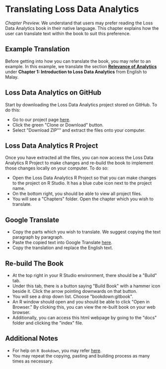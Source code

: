 # Translating Loss Data Analytics

*Chapter Preview.* We understand that users may prefer reading the Loss Data Analytics book in their native language. This chapter explains how the user can translate text within the book to suit this preference.

## Example Translation
Before getting into how you can translate the book, you may refer to an example. In this example, we translate the section [**Relevance of Analytics**](https://alyaanuval.github.io/LDATranslate/C-Intro.html#S:Intro) under **Chapter 1: Introduction to Loss Data Analytics** from English to Malay.

## Loss Data Analytics on GitHub
Start by downloading the Loss Data Analytics project stored on GitHub. To do this:

* Go to our project page [here](https://github.com/OpenActTexts/Loss-Data-Analytics).
* Click the green "Clone or Download" button.
* Select "Download ZIP"" and extract the files onto your computer.

## Loss Data Analytics R Project
Once you have extracted all the files, you can now access the Loss Data Analytics R Project to make changes and re-build the book to implement those changes locally on your computer. To do so:

* Open the Loss Data Analytics R Project so that you can make changes to the project on R Studio. It has a blue cube icon next to the project name.
* On the bottom right, you should be able to view all project files.
* You will see a "Chapters" folder. Open the chapter which you wish to translate. 

## Google Translate
* Copy the parts which you wish to translate. We suggest copying the text paragraph by paragraph.
* Paste the copied text into Google Translate [here](https://translate.google.com/).
* Copy the translation and replace the English text.

## Re-build The Book
* At the top right in your R Studio environment, there should be a "Build" tab.
* Under this tab, there is a button saying "Build Book" with a hammer icon beside it. Click the arrow pointing downwards on that button.
* You will see a drop down list. Choose "bookdown:gitbook".
* An R window should open and you should be able to click "Open in Browser." By clicking this, you can view the re-built book on your web browser.
* Additionally, you can access this html webpage by going to the "docs" folder and clicking the "index" file.

## Additional Notes
* For help on `R Bookdown`, you may refer [here](https://bookdown.org/yihui/bookdown/).
* You may repeat the copying, pasting and building process as many times as necessary.
